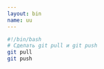 ```yaml
---
layout: bin
name: uu
---
```


```sh
#!/bin/bash
# Сделать git pull и git push
git pull
git push
```
